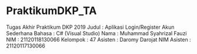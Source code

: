 # PraktikumDKP_TA
Tugas Akhir Praktikum DKP 2019
Judul       : Aplikasi Login/Register Akun Sederhana
Bahasa      : C# (Visual Studio)
Nama        : Muhammad Syahrizal Fauzi
NIM         : 21120118130066
Kelompok    : 47
Asisten     : Daromy Darojat
NIM Asisten : 21120117130066
